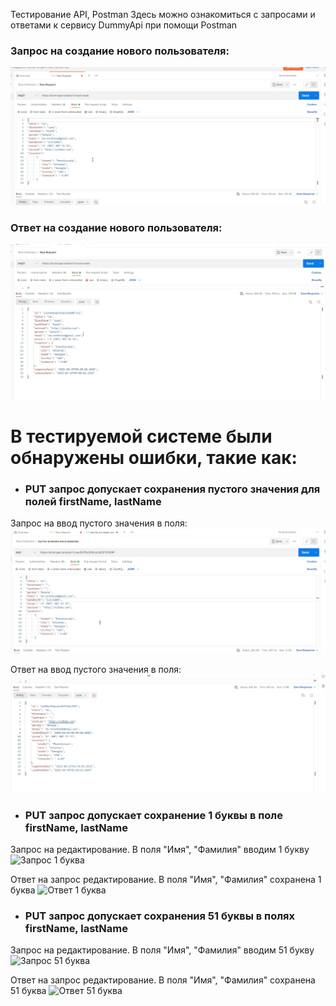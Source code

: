 Тестирование API, Postman Здесь можно ознакомиться с запросами и ответами к сервису DummyApi при помощи Postman
### Запрос на создание нового пользователя:
![Запрос](https://github.com/Kadermyatovalr/API/blob/main/%D1%81%D0%BA%D1%80%D0%B8%D0%BD%D1%8B/%D0%97%D0%B0%D0%BF%D1%80%D0%BE%D1%81%20%D0%BD%D0%B0%20%D0%B4%D0%BE%D0%B1%D0%B0%D0%B2%D0%BB%D0%B5%D0%BD%D0%B8%D0%B5%20%D0%BD%D0%BE%D0%B2%D0%BE%D0%B3%D0%BE%20%D0%BF%D0%BE%D0%BB%D1%8C%D0%B7%D0%BE%D0%B2%D0%B0%D1%82%D0%B5%D0%BB%D1%8F1.jpg)
### Ответ на создание нового пользователя:
![Ответ](https://github.com/Kadermyatovalr/API/blob/main/%D1%81%D0%BA%D1%80%D0%B8%D0%BD%D1%8B/%D0%9E%D1%82%D0%B2%D0%B5%D1%82%20%D0%BD%D0%B0%20%D0%B7%D0%B0%D0%BF%D1%80%D0%BE%D1%81.jpg)
# В тестируемой системе были обнаружены ошибки, такие как:
+ ### PUT запрос допускает сохранения пустого значения для полей firstName, lastName
 Запрос на ввод пустого значения в поля:
![Запрос на ввод пустого значения](https://github.com/Kadermyatovalr/API/blob/main/%D1%81%D0%BA%D1%80%D0%B8%D0%BD%D1%8B/%D0%A1%D0%BC%D0%B5%D0%BD%D0%B0%20%D0%98%D0%BC%D0%B5%D0%BD%D0%B8%20%D0%B8%20%D0%A4%D0%B0%D0%BC%D0%B8%D0%BB%D0%B8%D0%B8.jpg)

Ответ на ввод пустого значения в поля:
![Ответ на ввод пустого значения](https://github.com/Kadermyatovalr/API/blob/main/%D1%81%D0%BA%D1%80%D0%B8%D0%BD%D1%8B/%D0%9E%D1%82%D0%B2%D0%B5%D1%82%20%D0%BD%D0%B0%20%D0%B7%D0%B0%D0%BF%D1%80%D0%BE%D1%81%20%D1%81%D0%BC%D0%B5%D0%BD%D1%8B%20%D1%84%D0%B0%D0%BC%D0%B8%D0%BB%D0%B8%D0%B8%20%D0%B8%20%D0%B8%D0%BC%D0%B5%D0%BD%D0%B8.jpg)

+ ### PUT запрос допускает сохранение 1 буквы в поле firstName, lastName
Запрос на редактирование. В поля "Имя", "Фамилия" вводим 1 букву
![Запрос 1 буква](https://github.com/Kadermyatovalr/Postman/blob/main/%D1%81%D0%BA%D1%80%D0%B8%D0%BD%D1%8B/%D0%97%D0%B0%D0%BF%D1%80%D0%BE%D1%81%20%D0%BD%D0%B0%20%D1%81%D0%BC%D0%B5%D0%BD%D1%83%20%D0%B8%D0%BC%D0%B5%D0%BD%D0%B8%20%D0%BD%D0%B0%201%20%D0%B1%D1%83%D0%BA%D0%B2%D1%83.jpg)

Ответ на запрос редактирование. В поля "Имя", "Фамилия" сохранена 1 буква
![Ответ 1 буква](https://github.com/Kadermyatovalr/Postman/blob/main/%D1%81%D0%BA%D1%80%D0%B8%D0%BD%D1%8B/%D0%9E%D1%82%D0%B2%D0%B5%D1%82%20%D1%81%D0%BC%D0%B5%D0%BD%D1%8B%20%D0%BF%D0%BE%D0%BB%D1%8F%20%D0%B8%D0%BC%D1%8F%20%D0%BD%D0%B0%201%20%D0%B1%D1%83%D0%BA%D0%B2%D1%83.jpg)

+ ### PUT запрос допускает сохранения 51 буквы в полях firstName, lastName
Запрос на редактирование. В поля "Имя", "Фамилия" вводим 51 букву
![Запрос 51 буква](https://github.com/Kadermyatovalr/Postman/blob/main/%D1%81%D0%BA%D1%80%D0%B8%D0%BD%D1%8B/%D0%B7%D0%B0%D0%BF%D1%80%D0%BE%D1%81%2051%20%D0%B1%D1%83%D0%BA%D0%B2%D0%B0%20%D0%B2%20%D0%BF%D0%BE%D0%BB%D0%B5.jpg)

Ответ на запрос редактирование. В поля "Имя", "Фамилия" сохранена 51 буква
![Ответ 51 буква](https://github.com/Kadermyatovalr/Postman/blob/main/%D1%81%D0%BA%D1%80%D0%B8%D0%BD%D1%8B/%D0%BE%D1%82%D0%B2%D0%B5%D1%82%20%D0%BD%D0%B0%20%D0%B2%D0%B2%D0%BE%D0%B4%2051%20%D0%B1%D1%83%D0%BA%D0%B2%D1%8B.jpg)
